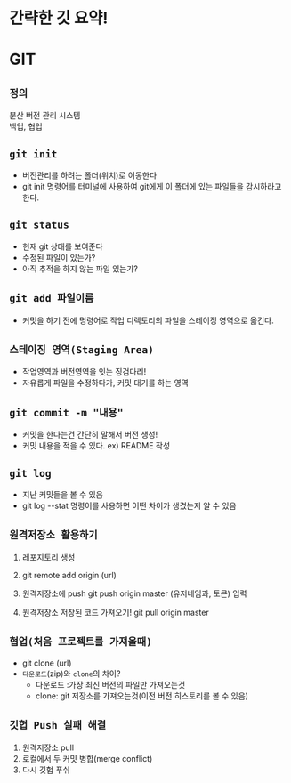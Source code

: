 # 간략한 깃 요약!

# GIT

## `정의`

분산 버전 관리 시스템  
 백업, 협업
<br/>

## `git init`

- 버전관리를 하려는 폴더(위치)로 이동한다
- git init 명령어를 터미널에 사용하여 git에게 이 폴더에 있는 파일들을 감시하라고 한다.

## `git status`

- 현재 git 상태를 보여준다
- 수정된 파일이 있는가?
- 아직 추적을 하지 않는 파일 있는가?

## `git add 파일이름`

- 커밋을 하기 전에 명령어로 작업 디렉토리의 파일을 스테이징 영역으로 옮긴다.

## `스테이징 영역(Staging Area)`

- 작업영역과 버전영역을 잇는 징검다리!
- 자유롭게 파일을 수정하다가, 커밋 대기를 하는 영역

## `git commit -m "내용"`

- 커밋을 한다는건 간단히 말해서 버전 생성!
- 커밋 내용을 적을 수 있다. ex) README 작성

## `git log`

- 지난 커밋들을 볼 수 있음
- git log --stat 명령어를 사용하면 어떤 차이가 생겼는지 알 수 있음

## `원격저장소 활용하기`

1. 레포지토리 생성

2. git remote add origin (url)

3. 원격저장소에 push
   git push origin master
   (유저네임과, 토큰) 입력

4. 원격저장소 저장된 코드 가져오기!
   git pull origin master

## `협업(처음 프로젝트를 가져올때)`

- git clone (url)
- `다운로드`(zip)와 `clone`의 차이?
  - 다운로드 :가장 최신 버전의 파일만 가져오는것
  - clone: git 저장소를 가져오는것(이전 버전 히스토리를 볼 수 있음)

## `깃헙 Push 실패 해결`

1. 원격저장소 pull
2. 로컬에서 두 커밋 병합(merge conflict)
3. 다시 깃헙 푸쉬
